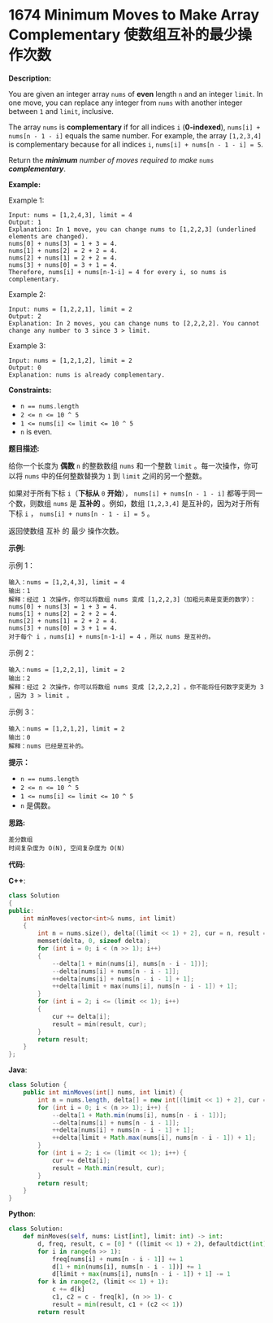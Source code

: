 # 1674 Minimum Moves to Make Array Complementary 使数组互补的最少操作次数

__Description:__

You are given an integer array `nums` of __even__ length `n` and an integer `limit`. In one move, you can replace any integer from `nums` with another integer between `1` and `limit`, inclusive.

The array `nums` is __complementary__ if for all indices `i` (__0-indexed__), `nums[i] + nums[n - 1 - i]` equals the same number. For example, the array `[1,2,3,4]` is complementary because for all indices `i`, `nums[i] + nums[n - 1 - i] = 5`.

Return the ___minimum__ number of moves required to make_ `nums` ___complementary___.

__Example:__

Example 1:

```text
Input: nums = [1,2,4,3], limit = 4
Output: 1
Explanation: In 1 move, you can change nums to [1,2,2,3] (underlined elements are changed).
nums[0] + nums[3] = 1 + 3 = 4.
nums[1] + nums[2] = 2 + 2 = 4.
nums[2] + nums[1] = 2 + 2 = 4.
nums[3] + nums[0] = 3 + 1 = 4.
Therefore, nums[i] + nums[n-1-i] = 4 for every i, so nums is complementary.
```

Example 2:

```text
Input: nums = [1,2,2,1], limit = 2
Output: 2
Explanation: In 2 moves, you can change nums to [2,2,2,2]. You cannot change any number to 3 since 3 > limit.
```

Example 3:

```text
Input: nums = [1,2,1,2], limit = 2
Output: 0
Explanation: nums is already complementary.
```

__Constraints:__

- `n == nums.length`
- `2 <= n <= 10 ^ 5`
- `1 <= nums[i] <= limit <= 10 ^ 5`
- `n` is even.

__题目描述:__

给你一个长度为 __偶数__ `n` 的整数数组 `nums` 和一个整数 `limit` 。每一次操作，你可以将 `nums` 中的任何整数替换为 `1` 到 `limit` 之间的另一个整数。

如果对于所有下标 `i`（__下标从__ `0` __开始__）， `nums[i] + nums[n - 1 - i]` 都等于同一个数，则数组 `nums` 是 __互补的__ 。例如，数组 `[1,2,3,4]` 是互补的，因为对于所有下标 `i` ， `nums[i] + nums[n - 1 - i] = 5` 。

返回使数组 互补 的 最少 操作次数。

__示例:__

示例 1：

```text
输入：nums = [1,2,4,3], limit = 4
输出：1
解释：经过 1 次操作，你可以将数组 nums 变成 [1,2,2,3]（加粗元素是变更的数字）：
nums[0] + nums[3] = 1 + 3 = 4.
nums[1] + nums[2] = 2 + 2 = 4.
nums[2] + nums[1] = 2 + 2 = 4.
nums[3] + nums[0] = 3 + 1 = 4.
对于每个 i ，nums[i] + nums[n-1-i] = 4 ，所以 nums 是互补的。
```

示例 2：

```text
输入：nums = [1,2,2,1], limit = 2
输出：2
解释：经过 2 次操作，你可以将数组 nums 变成 [2,2,2,2] 。你不能将任何数字变更为 3 ，因为 3 > limit 。
```

示例 3：

```text
输入：nums = [1,2,1,2], limit = 2
输出：0
解释：nums 已经是互补的。
```

__提示：__

- `n == nums.length`
- `2 <= n <= 10 ^ 5`
- `1 <= nums[i] <= limit <= 10 ^ 5`
- `n` 是偶数。

__思路:__

```text
差分数组
时间复杂度为 O(N), 空间复杂度为 O(N)
```

__代码:__

__C++__:

```C++
class Solution 
{
public:
    int minMoves(vector<int>& nums, int limit) 
    {
        int n = nums.size(), delta[(limit << 1) + 2], cur = n, result = n;
        memset(delta, 0, sizeof delta);
        for (int i = 0; i < (n >> 1); i++) 
        {
            --delta[1 + min(nums[i], nums[n - i - 1])];
            --delta[nums[i] + nums[n - i - 1]];
            ++delta[nums[i] + nums[n - i - 1] + 1];
            ++delta[limit + max(nums[i], nums[n - i - 1]) + 1];
        }
        for (int i = 2; i <= (limit << 1); i++) 
        {
            cur += delta[i];
            result = min(result, cur);
        }
        return result;
    }
};
```

__Java__:

```Java
class Solution {
    public int minMoves(int[] nums, int limit) {
        int n = nums.length, delta[] = new int[(limit << 1) + 2], cur = n, result = n;
        for (int i = 0; i < (n >> 1); i++) {
            --delta[1 + Math.min(nums[i], nums[n - i - 1])];
            --delta[nums[i] + nums[n - i - 1]];
            ++delta[nums[i] + nums[n - i - 1] + 1];
            ++delta[limit + Math.max(nums[i], nums[n - i - 1]) + 1];
        }
        for (int i = 2; i <= (limit << 1); i++) {
            cur += delta[i];
            result = Math.min(result, cur);
        }
        return result;
    }
}
```

__Python__:

```Python
class Solution:
    def minMoves(self, nums: List[int], limit: int) -> int:
        d, freq, result, c = [0] * ((limit << 1) + 2), defaultdict(int), (n := len(nums)) << 1, 0
        for i in range(n >> 1):
            freq[nums[i] + nums[n - i - 1]] += 1
            d[1 + min(nums[i], nums[n - i - 1])] += 1
            d[limit + max(nums[i], nums[n - i - 1]) + 1] -= 1
        for k in range(2, (limit << 1) + 1):
            c += d[k]
            c1, c2 = c - freq[k], (n >> 1)- c
            result = min(result, c1 + (c2 << 1))
        return result
```
